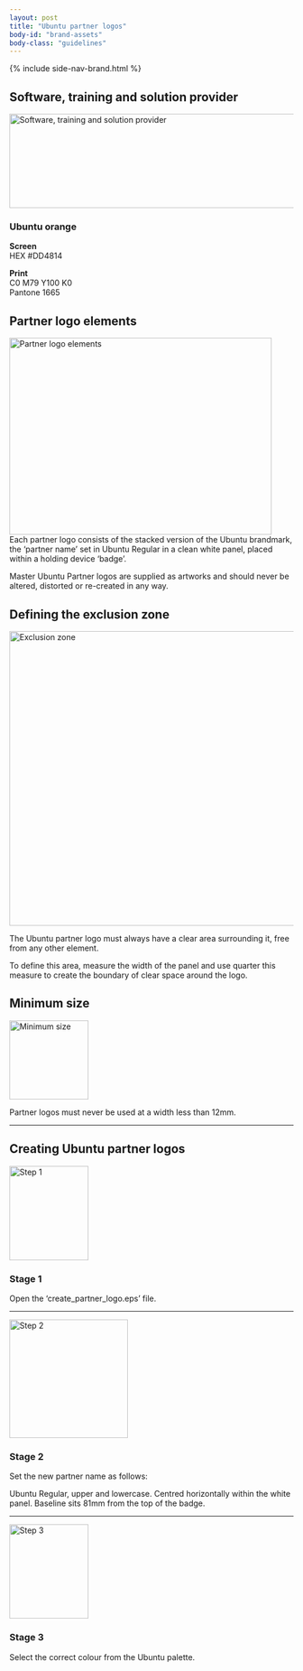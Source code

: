 ```yaml
---
layout: post
title: "Ubuntu partner logos"
body-id: "brand-assets"
body-class: "guidelines"
---
```



{% include side-nav-brand.html %}

<div id="loop-guidelines" class="ten-col last-col">
<h2>Software, training and solution provider</h2>
<p><img src="https://assets.ubuntu.com/v1/1a696fd3-partner-logos-2.gif" alt="Software, training and solution provider" title="Software, training and solution provider" width="540" height="167" class="alignnone size-full wp-image-824" srcset="https://assets.ubuntu.com/v1/1a696fd3-partner-logos-2.gif 540w, https://assets.ubuntu.com/v1/aaf61f76-partner-logos-2-300x92.gif 300w" sizes="(max-width: 540px) 100vw, 540px" /></p>
<h3>Ubuntu orange</h3>
<p><strong>Screen</strong><br />
HEX #DD4814</p>
<p><strong>Print</strong><br />
C0 M79 Y100 K0<br />
Pantone 1665</p>
<h2>Partner logo elements</h2>
<p><img src="https://assets.ubuntu.com/v1/e543e871-partner-logo-elements1.gif" alt="Partner logo elements" title="Partner logo elements" width="465" height="349" class="alignnone size-full wp-image-1425" srcset="https://assets.ubuntu.com/v1/e543e871-partner-logo-elements1.gif 465w, https://assets.ubuntu.com/v1/fd9bc0e0-partner-logo-elements1-300x225.gif 300w" sizes="(max-width: 465px) 100vw, 465px" /><br />
Each partner logo consists of the stacked version of the Ubuntu brandmark, the ‘partner name’ set in Ubuntu Regular in a clean white panel, placed within a holding device ‘badge’.</p>
<p>Master Ubuntu Partner logos are supplied as artworks and should never be altered, distorted or re-created in any way.</p>
<h2>Defining the exclusion zone</h2>
<p><img src="https://assets.ubuntu.com/v1/63b7642e-partner-logos-exclusion-zone.gif" alt="Exclusion zone" title="Exclusion zone" width="540" height="522" class="alignnone size-full wp-image-1427" srcset="https://assets.ubuntu.com/v1/63b7642e-partner-logos-exclusion-zone.gif 540w, https://assets.ubuntu.com/v1/a122af90-partner-logos-exclusion-zone-300x290.gif 300w" sizes="(max-width: 540px) 100vw, 540px" /></p>
<p>The Ubuntu partner logo must always have a clear area surrounding it, free from any other element.</p>
<p>To define this area, measure the width of the panel and use quarter this measure to create the boundary of clear space around the logo.</p>
<h2>Minimum size</h2>
<p><img src="https://assets.ubuntu.com/v1/beb12612-partner-logos-minimum.gif" alt="Minimum size" title="Minimum size" width="140" height="140" class="alignleft size-full wp-image-1428" /></p>
<p>Partner logos must never be used at a width less than 12mm.</p>
<hr class="clear" />
<h2>Creating Ubuntu partner logos</h2>
<p><img src="https://assets.ubuntu.com/v1/d1e937e9-partner-logo-step-1.gif" alt="Step 1" title="Step 1" width="140" height="167" class="alignleft size-full wp-image-838" /></p>
<h3>Stage 1</h3>
<p>Open the ‘create_partner_logo.eps’ file.</p>
<hr class="clear" />
<img src="https://assets.ubuntu.com/v1/6d722200-partner-logo-step-2.gif" alt="Step 2" title="Step 2" width="210" height="210" class="alignleft size-full wp-image-839" srcset="https://assets.ubuntu.com/v1/6d722200-partner-logo-step-2.gif 210w, https://assets.ubuntu.com/v1/2a10aafb-partner-logo-step-2-140x140.gif 140w" sizes="(max-width: 210px) 100vw, 210px" /></p>
<h3>Stage 2</h3>
<p>Set the new partner name as follows:</p>
<p>Ubuntu Regular, upper and lowercase. Centred horizontally within the white panel. Baseline sits 81mm from the top of the badge.</p>
<hr class="clear" />
<img src="https://assets.ubuntu.com/v1/98776d67-partner-logo-step-3.gif" alt="Step 3" title="Step 3" width="140" height="167" class="alignleft size-full wp-image-840" /></p>
<h3>Stage 3</h3>
<p>Select the correct colour from the Ubuntu palette.</p>
